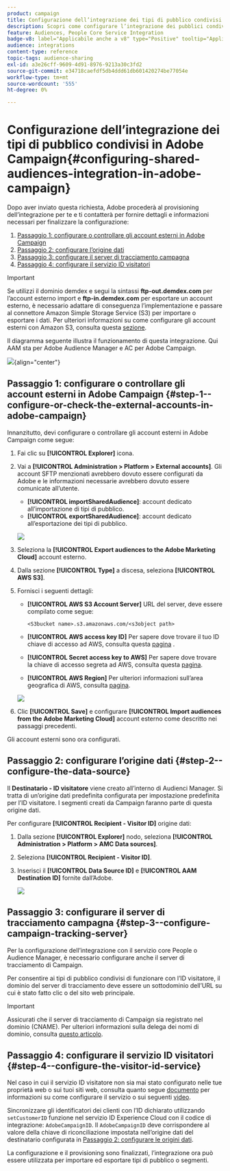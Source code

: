 ```yaml
---
product: campaign
title: Configurazione dell’integrazione dei tipi di pubblico condivisi in Adobe Campaign
description: Scopri come configurare l’integrazione dei pubblici condivisi
feature: Audiences, People Core Service Integration
badge-v8: label="Applicabile anche a v8" type="Positive" tooltip="Applicabile anche a Campaign v8"
audience: integrations
content-type: reference
topic-tags: audience-sharing
exl-id: a3e26cff-9609-4d91-8976-9213a30c3fd2
source-git-commit: e34718caefdf5db4ddd61db601420274be77054e
workflow-type: tm+mt
source-wordcount: '555'
ht-degree: 0%

---
```


# Configurazione dell’integrazione dei tipi di pubblico condivisi in Adobe Campaign{#configuring-shared-audiences-integration-in-adobe-campaign}



Dopo aver inviato questa richiesta, Adobe procederà al provisioning dell’integrazione per te e ti contatterà per fornire dettagli e informazioni necessari per finalizzare la configurazione:

1. [Passaggio 1: configurare o controllare gli account esterni in Adobe Campaign](#step-1--configure-or-check-the-external-accounts-in-adobe-campaign)
1. [Passaggio 2: configurare l’origine dati](#step-2--configure-the-data-source)
1. [Passaggio 3: configurare il server di tracciamento campagna](#step-3--configure-campaign-tracking-server)
1. [Passaggio 4: configurare il servizio ID visitatori](#step-4--configure-the-visitor-id-service)

>[!IMPORTANT]
>
>Se utilizzi il dominio demdex e segui la sintassi **ftp-out.demdex.com** per l’account esterno import e **ftp-in.demdex.com** per esportare un account esterno, è necessario adattare di conseguenza l’implementazione e passare al connettore Amazon Simple Storage Service (S3) per importare o esportare i dati. Per ulteriori informazioni su come configurare gli account esterni con Amazon S3, consulta questa [sezione](../../integrations/using/configuring-shared-audiences-integration-in-adobe-campaign.md#step-1--configure-or-check-the-external-accounts-in-adobe-campaign).

Il diagramma seguente illustra il funzionamento di questa integrazione. Qui AAM sta per Adobe Audience Manager e AC per Adobe Campaign.

![](assets/aam_diagram.png){align="center"}

## Passaggio 1: configurare o controllare gli account esterni in Adobe Campaign {#step-1--configure-or-check-the-external-accounts-in-adobe-campaign}

Innanzitutto, devi configurare o controllare gli account esterni in Adobe Campaign come segue:

1. Fai clic su **[!UICONTROL Explorer]** icona.
1. Vai a **[!UICONTROL Administration > Platform > External accounts]**. Gli account SFTP menzionati avrebbero dovuto essere configurati da Adobe e le informazioni necessarie avrebbero dovuto essere comunicate all’utente.

   * **[!UICONTROL importSharedAudience]**: account dedicato all’importazione di tipi di pubblico.
   * **[!UICONTROL exportSharedAudience]**: account dedicato all’esportazione dei tipi di pubblico.

   ![](assets/aam_config_1.png)

1. Seleziona la **[!UICONTROL Export audiences to the Adobe Marketing Cloud]** account esterno.

1. Dalla sezione **[!UICONTROL Type]** a discesa, seleziona **[!UICONTROL AWS S3]**.

1. Fornisci i seguenti dettagli:

   * **[!UICONTROL AWS S3 Account Server]**
URL del server, deve essere compilato come segue:

     ```
     <S3bucket name>.s3.amazonaws.com/<s3object path>
     ```

   * **[!UICONTROL AWS access key ID]**
Per sapere dove trovare il tuo ID chiave di accesso ad AWS, consulta questa [pagina](https://docs.aws.amazon.com/general/latest/gr/aws-sec-cred-types.html#access-keys-and-secret-access-keys) .

   * **[!UICONTROL Secret access key to AWS]**
Per sapere dove trovare la chiave di accesso segreta ad AWS, consulta questa [pagina](https://aws.amazon.com/fr/blogs/security/wheres-my-secret-access-key/).

   * **[!UICONTROL AWS Region]**
Per ulteriori informazioni sull’area geografica di AWS, consulta [pagina](https://aws.amazon.com/about-aws/global-infrastructure/regions_az/).

   ![](assets/aam_config_2.png)

1. Clic **[!UICONTROL Save]** e configurare **[!UICONTROL Import audiences from the Adobe Marketing Cloud]** account esterno come descritto nei passaggi precedenti.

Gli account esterni sono ora configurati.

## Passaggio 2: configurare l’origine dati {#step-2--configure-the-data-source}

Il **Destinatario - ID visitatore** viene creato all’interno di Audienci Manager. Si tratta di un’origine dati predefinita configurata per impostazione predefinita per l’ID visitatore. I segmenti creati da Campaign faranno parte di questa origine dati.

Per configurare **[!UICONTROL Recipient - Visitor ID]** origine dati:

1. Dalla sezione **[!UICONTROL Explorer]** nodo, seleziona **[!UICONTROL Administration > Platform > AMC Data sources]**.
1. Seleziona **[!UICONTROL Recipient - Visitor ID]**.
1. Inserisci il **[!UICONTROL Data Source ID]** e **[!UICONTROL AAM Destination ID]** fornite dall’Adobe.

   ![](assets/aam_config_3.png)

## Passaggio 3: configurare il server di tracciamento campagna {#step-3--configure-campaign-tracking-server}

Per la configurazione dell’integrazione con il servizio core People o Audience Manager, è necessario configurare anche il server di tracciamento di Campaign.

Per consentire ai tipi di pubblico condivisi di funzionare con l’ID visitatore, il dominio del server di tracciamento deve essere un sottodominio dell’URL su cui è stato fatto clic o del sito web principale.

>[!IMPORTANT]
>
>Assicurati che il server di tracciamento di Campaign sia registrato nel dominio (CNAME). Per ulteriori informazioni sulla delega dei nomi di dominio, consulta [questo articolo](https://experienceleague.adobe.com/docs/control-panel/using/subdomains-and-certificates/setting-up-new-subdomain.html?lang=it).

## Passaggio 4: configurare il servizio ID visitatori {#step-4--configure-the-visitor-id-service}

Nel caso in cui il servizio ID visitatore non sia mai stato configurato nelle tue proprietà web o sui tuoi siti web, consulta quanto segue [documento](https://experienceleague.adobe.com/docs/id-service/using/implementation/setup-aam-analytics.html) per informazioni su come configurare il servizio o sui seguenti [video](https://helpx.adobe.com/it/marketing-cloud/how-to/email-marketing.html#step-two).

Sincronizzare gli identificatori dei clienti con l’ID dichiarato utilizzando `setCustomerID` funzione nel servizio ID Experience Cloud con il codice di integrazione: `AdobeCampaignID`. Il `AdobeCampaignID` deve corrispondere al valore della chiave di riconciliazione impostata nell’origine dati del destinatario configurata in [Passaggio 2: configurare le origini dati](#step-2--configure-the-data-sources).

La configurazione e il provisioning sono finalizzati, l’integrazione ora può essere utilizzata per importare ed esportare tipi di pubblico o segmenti.
